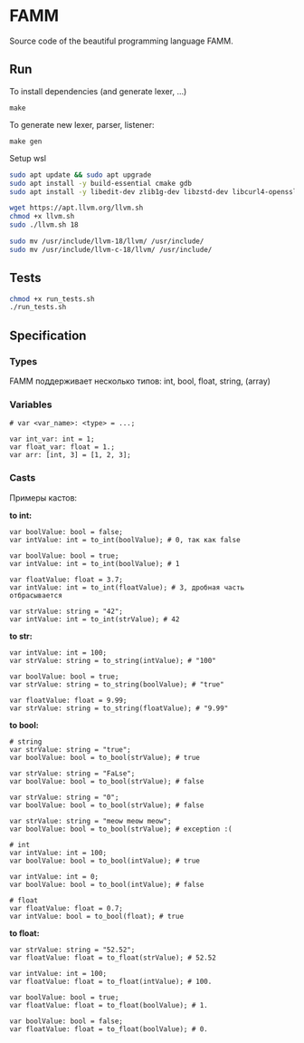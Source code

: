 # FAMM

Source code of the beautiful programming language FAMM.

## Run

To install dependencies (and generate lexer, ...)

```shell
make
```

To generate new lexer, parser, listener:

```shell
make gen
```

Setup wsl

```bash
sudo apt update && sudo apt upgrade
sudo apt install -y build-essential cmake gdb
sudo apt install -y libedit-dev zlib1g-dev libzstd-dev libcurl4-openssl-dev
```

```bash
wget https://apt.llvm.org/llvm.sh
chmod +x llvm.sh
sudo ./llvm.sh 18
```

```bash
sudo mv /usr/include/llvm-18/llvm/ /usr/include/
sudo mv /usr/include/llvm-c-18/llvm/ /usr/include/
```

## Tests

```bash
chmod +x run_tests.sh
./run_tests.sh
```


## Specification

### Types

FAMM поддерживает несколько типов: int, bool, float, string, (array)

### Variables

```famm
# var <var_name>: <type> = ...;
```

```famm
var int_var: int = 1; 
var float_var: float = 1.;
var arr: [int, 3] = [1, 2, 3];
```

### Casts
Примеры кастов:

**to int:**
```famm
var boolValue: bool = false;
var intValue: int = to_int(boolValue); # 0, так как false

var boolValue: bool = true;
var intValue: int = to_int(boolValue); # 1

var floatValue: float = 3.7;
var intValue: int = to_int(floatValue); # 3, дробная часть отбрасывается
   
var strValue: string = "42";
var intValue: int = to_int(strValue); # 42
```

**to str:**
```famm
var intValue: int = 100;
var strValue: string = to_string(intValue); # "100"

var boolValue: bool = true;
var strValue: string = to_string(boolValue); # "true"

var floatValue: float = 9.99;
var strValue: string = to_string(floatValue); # "9.99"
```

**to bool:**
```famm
# string
var strValue: string = "true";
var boolValue: bool = to_bool(strValue); # true

var strValue: string = "FaLse";
var boolValue: bool = to_bool(strValue); # false

var strValue: string = "0";
var boolValue: bool = to_bool(strValue); # false

var strValue: string = "meow meow meow";
var boolValue: bool = to_bool(strValue); # exception :(

# int
var intValue: int = 100;
var boolValue: bool = to_bool(intValue); # true

var intValue: int = 0;
var boolValue: bool = to_bool(intValue); # false

# float
var floatValue: float = 0.7;
var intValue: bool = to_bool(float); # true

```

**to float:**

```famm
var strValue: string = "52.52";
var floatValue: float = to_float(strValue); # 52.52

var intValue: int = 100;
var floatValue: float = to_float(intValue); # 100.

var boolValue: bool = true;
var floatValue: float = to_float(boolValue); # 1.

var boolValue: bool = false;
var floatValue: float = to_float(boolValue); # 0.
```
